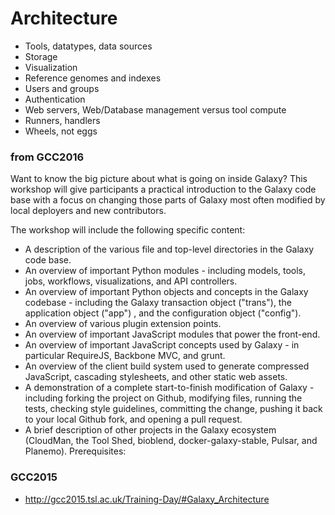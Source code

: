 # Architecture

- Tools, datatypes, data sources
- Storage
- Visualization
- Reference genomes and indexes
- Users and groups
- Authentication
- Web servers, Web/Database management versus tool compute
- Runners, handlers
- Wheels, not eggs




### from GCC2016

Want to know the big picture about what is going on inside Galaxy? This workshop will give participants a practical introduction to the Galaxy code base with a focus on changing those parts of Galaxy most often modified by local deployers and new contributors.

The workshop will include the following specific content:

* A description of the various file and top-level directories in the Galaxy code base.
* An overview of important Python modules - including models, tools, jobs, workflows, visualizations, and API controllers.
* An overview of important Python objects and concepts in the Galaxy codebase - including the Galaxy transaction object ("trans"), the application object ("app") , and the configuration object ("config").
* An overview of various plugin extension points.
* An overview of important JavaScript modules that power the front-end.
* An overview of important JavaScript concepts used by Galaxy - in particular RequireJS, Backbone MVC, and grunt.
* An overview of the client build system used to generate compressed JavaScript, cascading stylesheets, and other static web assets.
* A demonstration of a complete start-to-finish modification of Galaxy - including forking the project on Github, modifying files, running the tests, checking style guidelines, committing the change, pushing it back to your local Github fork, and opening a pull request.
* A brief description of other projects in the Galaxy ecosystem (CloudMan, the Tool Shed, bioblend, docker-galaxy-stable, Pulsar, and Planemo).
Prerequisites:

### GCC2015

- http://gcc2015.tsl.ac.uk/Training-Day/#Galaxy_Architecture
